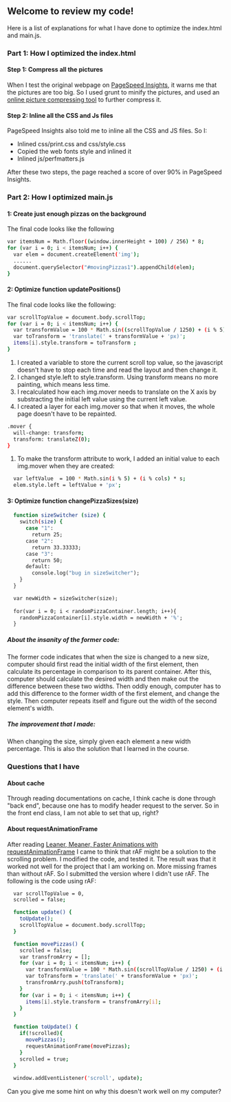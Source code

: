 ## Welcome to review my code! 

Here is a list of explanations for what I have done to optimize the index.html and main.js.

### Part 1: How I optimized the index.html 

#### Step 1: Compress all the pictures

When I test the original webpage on [PageSpeed Insights](https://developers.google.com/speed/pagespeed/insights/?hl=zh-CN), it warns me that the pictures are too big. So I used grunt to minify the pictures, and used an [online picture compressing tool](http://compressjpeg.com/zh/) to further compress it. 

#### Step 2: Inline all the CSS and Js files 

PageSpeed Insights also told me to inline all the CSS and JS files. So I: 

* Inlined css/print.css and css/style.css
* Copied the web fonts style and inlined it
* Inlined js/perfmatters.js 

After these two steps, the page reached a score of over 90% in PageSpeed Insights. 

### Part 2: How I optimized main.js 
#### 1: Create just enough pizzas on the background
The final code looks like the following 

  ```bash
  var itemsNum = Math.floor((window.innerHeight + 100) / 256) * 8;
  for (var i = 0; i < itemsNum; i++) {
    var elem = document.createElement('img');
    ......
    document.querySelector("#movingPizzas1").appendChild(elem);
  }
  ```
#### 2: Optimize function updatePositions()

The final code looks like the following: 
  ```bash
  var scrollTopValue = document.body.scrollTop;
  for (var i = 0; i < itemsNum; i++) {
    var transformValue = 100 * Math.sin((scrollTopValue / 1250) + (i % 5)) - 100 * Math.sin(i % 5);
    var toTransform = 'translate(' + transformValue + 'px)';
    items[i].style.transform = toTransform ;
  }
  ```

1. I created a variable to store the current scroll top value, so the javascript doesn't have to stop each time and read the layout and then change it.  
1. I changed style.left to style.transform. Using transform means no more painting, which means less time. 
1. I recalculated how each img.mover needs to translate on the X axis by substracting the initial left value using the current left value. 
1. I created a layer for each img.mover so that when it moves, the whole page doesn't have to be repainted. 

  ```bash
  .mover {
    will-change: transform;
    transform: translateZ(0);
  }
  ```
1. To make the transform attribute to work, I added an initial value to each img.mover when they are created: 

  ```bash
    var leftValue  = 100 * Math.sin(i % 5) + (i % cols) * s;
    elem.style.left = leftValue + 'px';
  ```

#### 3: Optimize function changePizzaSizes(size) 

  ```bash
    function sizeSwitcher (size) {
      switch(size) {
        case "1":
          return 25;
        case "2":
          return 33.33333;
        case "3":
          return 50;
        default:
          console.log("bug in sizeSwitcher");
      }
    }

    var newWidth = sizeSwitcher(size);
    
    for(var i = 0; i < randomPizzaContainer.length; i++){
      randomPizzaContainer[i].style.width = newWidth + '%';
    }
  ```

##### About the insanity of the former code: 
The former code indicates that when the size is changed to a new size, computer should first read the initial width of the first element, then calculate its percentage in comparison to its parent container. After this, computer should calculate the desired width and then make out the difference between these two widths. Then oddly enough, computer has to add this difference to the former width of the first element, and change the style. Then computer repeats itself and figure out the width of the second element's width. 

##### The improvement that I made:
When changing the size, simply given each element a new width percentage. This is also the solution that I learned in the course. 


### Questions that I have 
#### About cache
Through reading documentations on cache, I think cache is done through "back end", because one has to modify header request to the server. So in the front end class, I am not able to set that up, right? 

#### About requestAnimationFrame 
After reading [Leaner, Meaner, Faster Animations with requestAnimationFrame](http://www.html5rocks.com/en/tutorials/speed/animations/) I came to think that rAF might be a solution to the scrolling problem. I modified the code, and tested it. The result was that it worked not well for the project that I am working on. More missing frames than without rAF. So I submitted the version where I didn't use rAF. The following is the code using rAF: 

  ```bash
    var scrollTopValue = 0, 
    scrolled = false; 

    function update() {
      toUpdate();
      scrollTopValue = document.body.scrollTop;
    }

    function movePizzas() {
      scrolled = false;
      var transfromArry = [];
      for (var i = 0; i < itemsNum; i++) {
        var transformValue = 100 * Math.sin((scrollTopValue / 1250) + (i % 5)) - 100 * Math.sin(i % 5);
        var toTransform = 'translate(' + transformValue + 'px)';
        transfromArry.push(toTransform);
      }
      for (var i = 0; i < itemsNum; i++) {
        items[i].style.transform = transfromArry[i];
      }
    }

    function toUpdate() {
      if(!scrolled){
        movePizzas();
        requestAnimationFrame(movePizzas);
      }
      scrolled = true; 
    }
    
    window.addEventListener('scroll', update);
  ```

Can you give me some hint on why this doesn't work well on my computer? 


